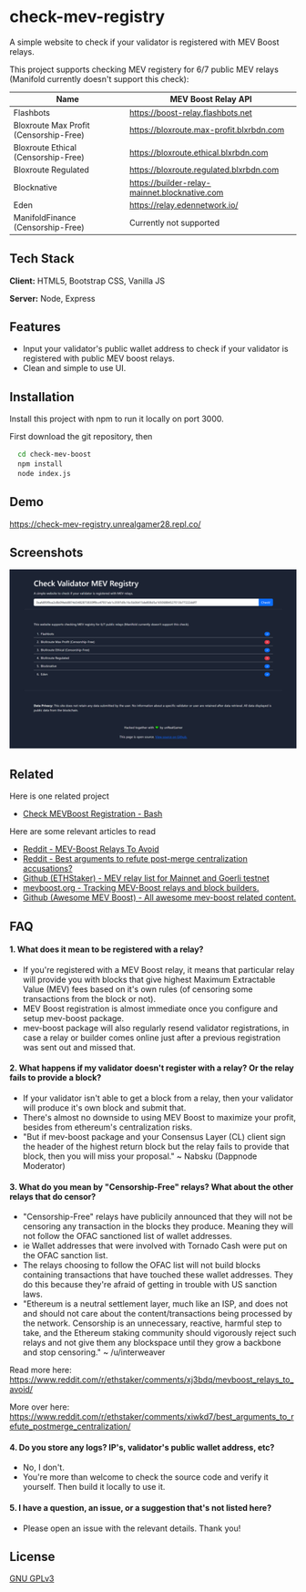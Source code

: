 
# check-mev-registry

A simple website to check if your validator is registered with MEV Boost relays.

This project supports checking MEV registery for 6/7 public MEV relays (Manifold currently doesn't support this check):

| Name | MEV Boost Relay API |
| ------ | ------ |
| Flashbots | https://boost-relay.flashbots.net |
| Bloxroute Max Profit (Censorship-Free) | https://bloxroute.max-profit.blxrbdn.com |
| Bloxroute Ethical (Censorship-Free) | https://bloxroute.ethical.blxrbdn.com |
| Bloxroute Regulated | https://bloxroute.regulated.blxrbdn.com |
| Blocknative | https://builder-relay-mainnet.blocknative.com |
| Eden | https://relay.edennetwork.io/ |
| ManifoldFinance (Censorship-Free) | Currently not supported |


## Tech Stack

**Client:** HTML5, Bootstrap CSS, Vanilla JS

**Server:** Node, Express


## Features

- Input your validator's public wallet address to check if your validator is registered with public MEV boost relays.
- Clean and simple to use UI.



## Installation

Install this project with npm to run it locally on port 3000.

First download the git repository, then 

```bash
  cd check-mev-boost
  npm install
  node index.js
```
    
## Demo

https://check-mev-registry.unrealgamer28.repl.co/


## Screenshots

![App Screenshot](screenshot1.png)


## Related

Here is one related project

- [Check MEVBoost Registration - Bash](https://github.com/pigfrown/check_mevboost_registration)

Here are some relevant articles to read

- [Reddit - MEV-Boost Relays To Avoid](https://www.reddit.com/r/ethstaker/comments/xj3bdq/mevboost_relays_to_avoid/)
- [Reddit - Best arguments to refute post-merge centralization accusations?](https://www.reddit.com/r/ethstaker/comments/xiwkd7/best_arguments_to_refute_postmerge_centralization/)
- [Github (ETHStaker) - MEV relay list for Mainnet and Goerli testnet](https://github.com/remyroy/ethstaker/blob/main/MEV-relay-list.md)
- [mevboost.org - Tracking MEV-Boost relays and block builders.](https://www.mevboost.org/)
- [Github (Awesome MEV Boost) - All awesome mev-boost related content.](https://github.com/thegostep/awesome-mev-boost)





## FAQ

#### 1. What does it mean to be registered with a relay?

- If you're registered with a MEV Boost relay, it means that particular relay will provide you with blocks that give highest Maximum Extractable Value (MEV) fees based on it's own rules (of censoring some transactions from the block or not).
- MEV Boost registration is almost immediate once you configure and setup mev-boost package.
- mev-boost package will also regularly resend validator registrations, in case a relay or builder comes online just after a previous registration was sent out and missed that.

#### 2. What happens if my validator doesn't register with a relay? Or the relay fails to provide a block?

- If your validator isn't able to get a block from a relay, then your validator will produce it's own block and submit that.
- There's almost no downside to using MEV Boost to maximize your profit, besides from ethereum's centralization risks.
- "But if mev-boost package and your Consensus Layer (CL) client sign the header of the highest return block but the relay fails to provide that block, then you will miss your proposal." ~ Nabsku (Dappnode Moderator)

#### 3. What do you mean by "Censorship-Free" relays? What about the other relays that do censor?

- "Censorship-Free" relays have publicily announced that they will not be censoring any transaction in the blocks they produce. Meaning they will not follow the OFAC sanctioned list of wallet addresses.
- ie Wallet addresses that were involved with Tornado Cash were put on the OFAC sanction list.
- The relays choosing to follow the OFAC list will not build blocks containing transactions that have touched these wallet addresses. They do this because they're afraid of getting in trouble with US sanction laws.
- "Ethereum is a neutral settlement layer, much like an ISP, and does not and should not care about the content/transactions being processed by the network. Censorship is an unnecessary, reactive, harmful step to take, and the Ethereum staking community should vigorously reject such relays and not give them any blockspace until they grow a backbone and stop censoring." ~ /u/interweaver

Read more here: https://www.reddit.com/r/ethstaker/comments/xj3bdq/mevboost_relays_to_avoid/

More over here: https://www.reddit.com/r/ethstaker/comments/xiwkd7/best_arguments_to_refute_postmerge_centralization/

#### 4. Do you store any logs? IP's, validator's public wallet address, etc?

- No, I don't.
- You're more than welcome to check the source code and verify it yourself. Then build it locally to use it.

#### 5. I have a question, an issue, or a suggestion that's not listed here?

- Please open an issue with the relevant details. Thank you!
## License

[GNU GPLv3](https://choosealicense.com/licenses/gpl-3.0/)
